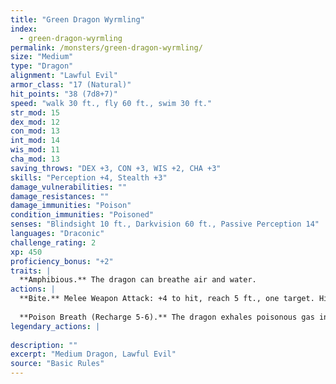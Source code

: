 ```yaml
---
title: "Green Dragon Wyrmling"
index:
  - green-dragon-wyrmling
permalink: /monsters/green-dragon-wyrmling/
size: "Medium"
type: "Dragon"
alignment: "Lawful Evil"
armor_class: "17 (Natural)"
hit_points: "38 (7d8+7)"
speed: "walk 30 ft., fly 60 ft., swim 30 ft."
str_mod: 15
dex_mod: 12
con_mod: 13
int_mod: 14
wis_mod: 11
cha_mod: 13
saving_throws: "DEX +3, CON +3, WIS +2, CHA +3"
skills: "Perception +4, Stealth +3"
damage_vulnerabilities: ""
damage_resistances: ""
damage_immunities: "Poison"
condition_immunities: "Poisoned"
senses: "Blindsight 10 ft., Darkvision 60 ft., Passive Perception 14"
languages: "Draconic"
challenge_rating: 2
xp: 450
proficiency_bonus: "+2"
traits: |
  **Amphibious.** The dragon can breathe air and water.
actions: |
  **Bite.** Melee Weapon Attack: +4 to hit, reach 5 ft., one target. Hit: 7 (1d10 + 2) piercing damage plus 3 (1d6) poison damage.
  
  **Poison Breath (Recharge 5-6).** The dragon exhales poisonous gas in a 15-foot cone. Each creature in that area must make a DC 11 Constitution saving throw, taking 21 (6d6) poison damage on a failed save, or half as much damage on a successful one.  
legendary_actions: |
  
description: ""
excerpt: "Medium Dragon, Lawful Evil"
source: "Basic Rules"
---
```

